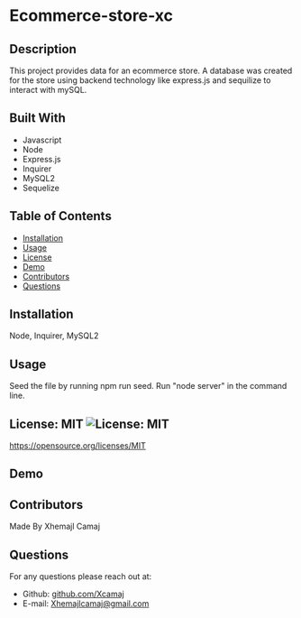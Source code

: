 # Ecommerce-store-xc

## Description
This project provides data for an ecommerce store. A database was created for the store using backend technology like express.js and sequilize to interact with mySQL.

## Built With
* Javascript
* Node
* Express.js
* Inquirer
* MySQL2
* Sequelize


## Table of Contents
* [Installation](#installation)
* [Usage](#usage)
* [License](#License)
* [Demo](#demo)
* [Contributors](#contributors)
* [Questions](#questions)

## Installation
Node, Inquirer, MySQL2

## Usage 
Seed the file by running npm run seed. Run "node server" in the command line.

## License: MIT ![License: MIT](https://img.shields.io/badge/License-MIT-yellow.svg)
https://opensource.org/licenses/MIT

## Demo

## Contributors
Made By Xhemajl Camaj

## Questions
For any questions please reach out at:
* Github: [github.com/Xcamaj](https://github.com/Xcamaj)
* E-mail: Xhemajlcamaj@gmail.com

